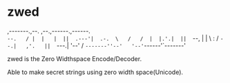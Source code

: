 # zwed

                                       
,-------.,--.   ,--.,------.,------.   
`--.   / |  |   |  ||  .---'|  .-.  \  
  /   /  |  |.'.|  ||  `--, |  |  \  : 
 /   `--.|   ,'.   ||  `---.|  '--'  / 
`-------''--'   '--'`------'`-------'  
                                       

zwed is the Zero Widthspace Encode/Decoder.

Able to make secret strings using zero width space(Unicode).


